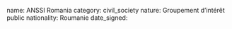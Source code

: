 name: ANSSI Romania
category: civil_society
nature:  Groupement d’intérêt public
nationality: Roumanie
date_signed:
    